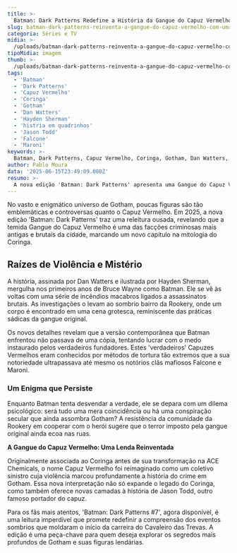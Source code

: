```yaml
---
title: >-
  Batman: Dark Patterns Redefine a História da Gangue do Capuz Vermelho com Origem Sombriamente Surpreendente
slug: batman-dark-patterns-reinventa-a-gangue-do-capuz-vermelho-com-uma-origem-ainda-mais-brutal
categoria: Séries e TV
midia: >-
  /uploads/batman-dark-patterns-reinventa-a-gangue-do-capuz-vermelho-com-uma-origem-ainda-mais-brutal-thumb.webp
tipoMidia: imagem
thumb: >-
  /uploads/batman-dark-patterns-reinventa-a-gangue-do-capuz-vermelho-com-uma-origem-ainda-mais-brutal-thumb.webp
tags:
  - 'Batman'
  - 'Dark Patterns'
  - 'Capuz Vermelho'
  - 'Coringa'
  - 'Gotham'
  - 'Dan Watters'
  - 'Hayden Sherman'
  - 'histria em quadrinhos'
  - 'Jason Todd'
  - 'Falcone'
  - 'Maroni'
keywords: >-
  Batman, Dark Patterns, Capuz Vermelho, Coringa, Gotham, Dan Watters, Hayden Sherman, história em quadrinhos, Jason Todd, Falcone, Maroni
author: Pablo Moura
data: '2025-06-15T23:49:09.000Z'
resumo: >-
  A nova edição 'Batman: Dark Patterns' apresenta uma Gangue do Capuz Vermelho ainda mais antiga e brutal, reformulando a história do Coringa e de Gotham. Descubra os segredos macabros que moldaram a infame gangue.
---
```


No vasto e enigmático universo de Gotham, poucas figuras são tão emblemáticas e controversas quanto o Capuz Vermelho. Em 2025, a nova edição 'Batman: Dark Patterns' traz uma releitura ousada, revelando que a temida Gangue do Capuz Vermelho é uma das facções criminosas mais antigas e brutais da cidade, marcando um novo capítulo na mitologia do Coringa.

## Raízes de Violência e Mistério

A história, assinada por Dan Watters e ilustrada por Hayden Sherman, mergulha nos primeiros anos de Bruce Wayne como Batman. Ele se vê às voltas com uma série de incêndios macabros ligados a assassinatos brutais. As investigações o levam ao sombrio bairro da Rookery, onde um corpo é encontrado em uma cena grotesca, reminiscente das práticas sádicas da gangue original.

Os novos detalhes revelam que a versão contemporânea que Batman enfrentou não passava de uma cópia, tentando lucrar com o medo instaurado pelos verdadeiros fundadores. Estes 'verdadeiros' Capuzes Vermelhos eram conhecidos por métodos de tortura tão extremos que a sua notoriedade ultrapassava até mesmo os notórios clãs mafiosos Falcone e Maroni.

### Um Enigma que Persiste

Enquanto Batman tenta desvendar a verdade, ele se depara com um dilema psicológico: será tudo uma mera coincidência ou há uma conspiração secular que ainda assombra Gotham? A resistência da comunidade da Rookery em cooperar com o herói sugere que o terror imposto pela gangue original ainda ecoa nas ruas.

**A Gangue do Capuz Vermelho: Uma Lenda Reinventada**

Originalmente associada ao Coringa antes de sua transformação na ACE Chemicals, o nome Capuz Vermelho foi reimaginado como um coletivo sinistro cuja violência marcou profundamente a história do crime em Gotham. Essa nova interpretação não só expande o legado do Coringa, como também oferece novas camadas à história de Jason Todd, outro famoso portador do capuz.

Para os fãs mais atentos, 'Batman: Dark Patterns #7', agora disponível, é uma leitura imperdível que promete redefinir a compreensão dos eventos sombrios que moldaram o início da carreira do Cavaleiro das Trevas. A edição é uma peça-chave para quem deseja explorar os segredos mais profundos de Gotham e suas figuras lendárias.